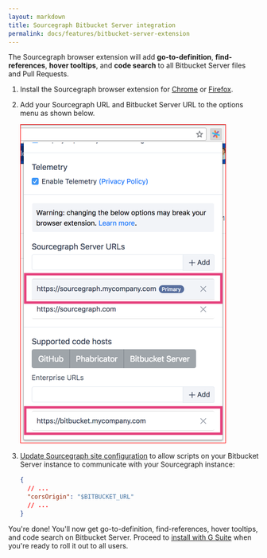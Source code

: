 ```yaml
---
layout: markdown
title: Sourcegraph Bitbucket Server integration
permalink: docs/features/bitbucket-server-extension
---
```


The Sourcegraph browser extension will add **go-to-definition**, **find-references**, **hover tooltips**, and **code search** to all Bitbucket Server files and Pull Requests.

1.  Install the Sourcegraph browser extension for [Chrome](https://chrome.google.com/webstore/detail/sourcegraph/dgjhfomjieaadpoljlnidmbgkdffpack) or [Firefox](https://addons.mozilla.org/en-US/firefox/addon/sourcegraph/).
2.  Add your Sourcegraph URL and Bitbucket Server URL to the options menu as shown below.

    <img src="./images/BitbucketURL.png" style="border: 1px solid red"/>

3.  [Update Sourcegraph site configuration](/docs/config/) to allow scripts on your Bitbucket Server instance to communicate with your Sourcegraph instance:

    ```json
    {
      // ...
      "corsOrigin": "$BITBUCKET_URL"
      // ...
    }
    ```

You're done! You'll now get go-to-definition, find-references, hover tooltips, and code search on Bitbucket Server. Proceed to [install with G Suite](/docs/features/browser-extension#automatically-install-with-g-suite) when you're ready to roll it out to all users.
